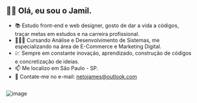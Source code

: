 ## 👋🏽 Olá, eu sou o Jamil.
- 📚 Estudo front-end e web designer, gosto de dar a vida a códigos, traçar metas em estudos e na carreira profissional.
- 👨🏽‍💻 Cursando Análise e Desenvolvimento de Sistemas, me especializando na área de E-Commerce e Marketing Digital.
- 💹 Sempre em constante inovação, aprendizado, construção de códigos e concretização de ideias.
- 📫 Me localizo em São Paulo - SP.
- 📧 Contate-me no e-mail: netojames@outlook.com

##

![image](https://user-images.githubusercontent.com/94498346/142095485-effe98fc-a6e2-408f-aba0-289dda13e5b1.png)
